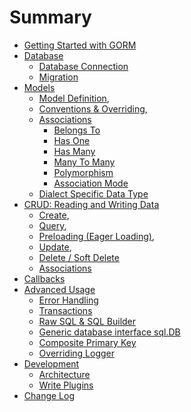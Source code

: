 # Summary

* [Getting Started with GORM](README.md)
* [Database](database.md)
  * [Database Connection](database.md#connecting-to-a-database)
  * [Migration](database.md#migration)
* [Models](models.md)
  * [Model Definition](models.md#model-definition),
  * [Conventions & Overriding](models.md#conventions),
  * [Associations](associations.md)
    * [Belongs To](associations.md#belongs-to)
    * [Has One](associations.md#has-one)
    * [Has Many](associations.md#has-many)
    * [Many To Many](associations.md#many-to-many)
    * [Polymorphism](associations.md#polymorphism)
    * [Association Mode](associations.md#association-mode)
  * [Dialect Specific Data Type](dialects.md#dialect-data-type)
* [CRUD: Reading and Writing Data](crud.md)
  * [Create](crud.md#create),
  * [Query](crud.md#query),
  * [Preloading (Eager Loading)](crud.md#preloading-eager-loading),
  * [Update](crud.md#update),
  * [Delete / Soft Delete](crud.md#delete)
  * [Associations](crud.md#associations)
* [Callbacks](callbacks.md)
* [Advanced Usage](advanced.md)
  * [Error Handling](advanced.md#error-handling)
  * [Transactions](advanced.md#transactions)
  * [Raw SQL & SQL Builder](advanced.md#sql-builder)
  * [Generic database interface sql.DB](advanced.md#generic-database-interface-sqldb)
  * [Composite Primary Key](advanced.md#compose-primary-key)
  * [Overriding Logger](advanced.md#logger)
* [Development](development.md)
  * [Architecture](development.md#architecture)
  * [Write Plugins](development.md#write-plugins)
* [Change Log](changelog.md)
